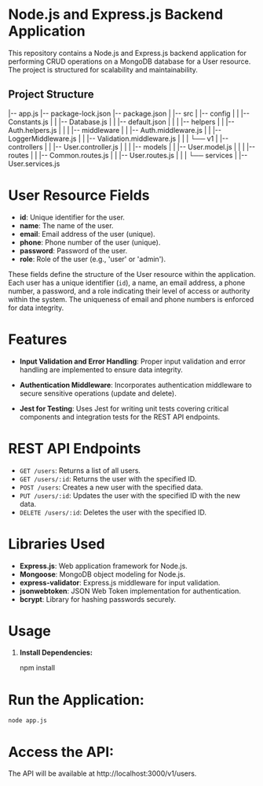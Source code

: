 # Node.js and Express.js Backend Application

This repository contains a Node.js and Express.js backend application for performing CRUD operations on a MongoDB database for a User resource. The project is structured for scalability and maintainability.

## Project Structure

|-- app.js
|-- package-lock.json
|-- package.json
|
|-- src
| |-- config
| | |-- Constants.js
| | |-- Database.js
| | |-- default.json
| |
| |-- helpers
| | |-- Auth.helpers.js
| |
| |-- middleware
| | |-- Auth.middleware.js
| | |-- LoggerMiddleware.js
| | |-- Validation.middleware.js
| |
| └── v1
| |-- controllers
| | |-- User.controller.js
| |
| |-- models
| | |-- User.model.js
| |
| |-- routes
| | |-- Common.routes.js
| | |-- User.routes.js
| |
| └── services
| |-- User.services.js

# User Resource Fields

- **id**: Unique identifier for the user.
- **name**: The name of the user.
- **email**: Email address of the user (unique).
- **phone**: Phone number of the user (unique).
- **password**: Password of the user.
- **role**: Role of the user (e.g., 'user' or 'admin').

These fields define the structure of the User resource within the application. Each user has a unique identifier (`id`), a name, an email address, a phone number, a password, and a role indicating their level of access or authority within the system. The uniqueness of email and phone numbers is enforced for data integrity.

# Features

- **Input Validation and Error Handling**: Proper input validation and error handling are implemented to ensure data integrity.

- **Authentication Middleware**: Incorporates authentication middleware to secure sensitive operations (update and delete).

- **Jest for Testing**: Uses Jest for writing unit tests covering critical components and integration tests for the REST API endpoints.

# REST API Endpoints

- `GET /users`: Returns a list of all users.
- `GET /users/:id`: Returns the user with the specified ID.
- `POST /users`: Creates a new user with the specified data.
- `PUT /users/:id`: Updates the user with the specified ID with the new data.
- `DELETE /users/:id`: Deletes the user with the specified ID.

# Libraries Used

- **Express.js**: Web application framework for Node.js.
- **Mongoose**: MongoDB object modeling for Node.js.
- **express-validator**: Express.js middleware for input validation.
- **jsonwebtoken**: JSON Web Token implementation for authentication.
- **bcrypt**: Library for hashing passwords securely.

# Usage

1. **Install Dependencies:**

   npm install

# Run the Application:

    node app.js

# Access the API:

The API will be available at http://localhost:3000/v1/users.
